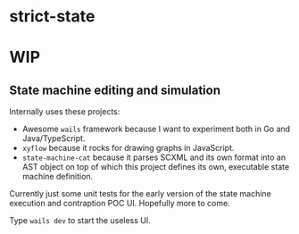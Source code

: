 # strict-state
# WIP

## State machine editing and simulation

Internally uses these projects:
- Awesome `wails` framework because I want to experiment both in Go and Java/TypeScript.
- `xyflow` because it rocks for drawing graphs in JavaScript.
- `state-machine-cat` because it parses SCXML and its own format into an AST object on top of which this project defines its own, executable state machine definition.

Currently just some unit tests for the early version of the state machine execution and contraption POC UI.
Hopefully more to come.

Type `wails dev` to start the useless UI.
